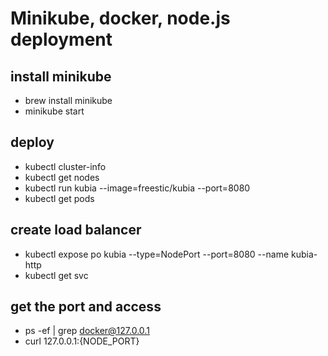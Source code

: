 # Minikube, docker, node.js deployment
## install minikube
- brew install minikube
- minikube start
## deploy
- kubectl cluster-info
- kubectl get nodes
- kubectl run kubia --image=freestic/kubia --port=8080
- kubectl get pods
## create load balancer
- kubectl expose po kubia --type=NodePort --port=8080 --name kubia-http
- kubectl get svc

## get the port and access
- ps -ef | grep docker@127.0.0.1
- curl 127.0.0.1:{NODE_PORT}
